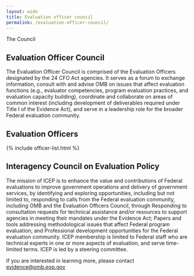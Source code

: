 ```yaml
---
layout: wide
title: Evaluation officer council
permalink: /evaluation-officer-council/
---
```


<div class="usa-layout-docs">
  <section class="usa-graphic-list usa-section sml-margin bg-gradient">
    <div class="grid-container">
      <div class="grid-row grid-gap">
        <div class="tablet:grid-col">
          <div class="text-white font-ui-2xl margin-bottom-0 text-bold"> The Council </div>
        </div>
      </div>
    </div>
  </section>
  <div class="grid-container">
    <div class="grid-row grid-gap">
        <div>
            <h2 id="officer">Evaluation Officer Council</h2>
            <p>
            The Evaluation Officer Council is comprised of the Evaluation Officers designated by the 24 CFO Act agencies. It serves as a forum to exchange information, consult with and advise OMB on issues that affect evaluation functions (e.g., evaluator competencies, program evaluation practices, and evaluation capacity building), coordinate and collaborate on areas of common interest (including development of deliverables required under Title I of the Evidence Act), and serve in a leadership role for the broader Federal evaluation community.
            </p>
        </div>
        <div class="padding-top-2">
            <h2 id="members">Evaluation Officers</h2>    
            {% include officer-list.html %}
        </div>
        <div class="padding-top-6">
            <h2 id="policy">Interagency Council on Evaluation Policy</h2>
            <p>
            The mission of ICEP is to enhance the value and contributions of Federal evaluations to improve government operations and delivery of government services, by identifying and exploring opportunities, including but not limited to, responding to calls from the Federal evaluation community, including OMB and the Evaluation Officers Council, through Responding to consultation requests for technical assistance and/or resources to support agencies in meeting their mandates under the Evidence Act; Papers and tools addressing methodological issues that affect Federal program evaluation; and Professional development opportunities for the Federal evaluation community. ICEP membership is limited to Federal staff who are technical experts in one or more aspects of evaluation, and serve time-limited terms. ICEP is led by a steering committee. </p>
            <p> If you are interested in learning more, please contact <a href="mailto:evidence@omb.eop.gov">evidence@omb.eop.gov</a> </p>
        </div>
    </div>
  </div>
</div>